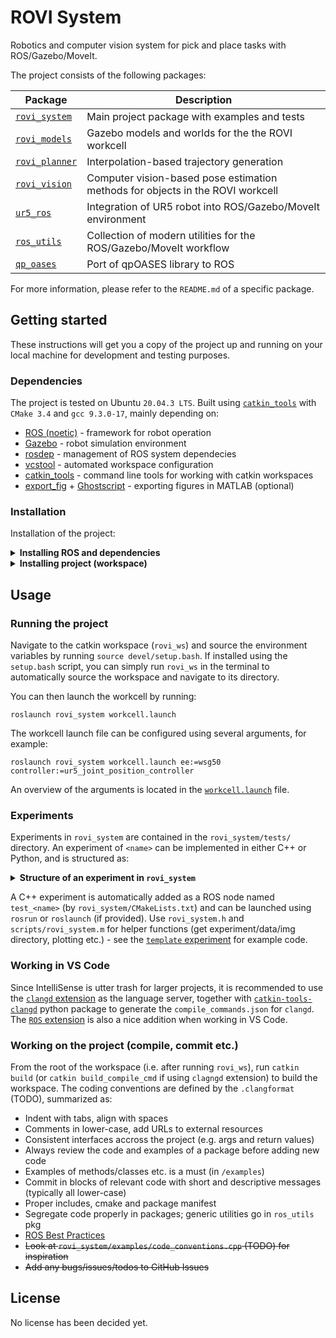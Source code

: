 # ROVI System
Robotics and computer vision system for pick and place tasks with ROS/Gazebo/MoveIt.

The project consists of the following packages:

| Package                                                     | Description                                                                    |
|-------------------------------------------------------------|--------------------------------------------------------------------------------|
| [`rovi_system`](/rovi_system)                               | Main project package with examples and tests                                   |
| [`rovi_models`](/rovi_models)                               | Gazebo models and worlds for the the ROVI workcell                             |
| [`rovi_planner`](/rovi_planner)                             | Interpolation-based trajectory generation                                      |
| [`rovi_vision`](/rovi_vision)                               | Computer vision-based pose estimation methods for objects in the ROVI workcell |
| [`ur5_ros`](https://github.com/martinandrovich/ur5_ros)     | Integration of UR5 robot into ROS/Gazebo/MoveIt environment                    |
| [`ros_utils`](https://github.com/martinandrovich/ros_utils) | Collection of modern utilities for the ROS/Gazebo/MoveIt workflow              |
| [`qp_oases`](https://github.com/dscho15/qp_oases)           | Port of qpOASES library to ROS                                                 |

For more information, please refer to the `README.md` of a specific package.

## Getting started

These instructions will get you a copy of the project up and running on your local machine for development and testing purposes.

### Dependencies

The project is tested on Ubuntu `20.04.3 LTS`. Built using [`catkin_tools`][catkin_tools] with `CMake 3.4` and `gcc 9.3.0-17`, mainly depending on:

* [ROS (noetic)][ros] - framework for robot operation
* [Gazebo][gazebo] - robot simulation environment
* [rosdep] - management of ROS system dependecies
* [vcstool] - automated workspace configuration
* [catkin_tools] - command line tools for working with catkin workspaces
* [export_fig] + [Ghostscript] - exporting figures in MATLAB (optional)

### Installation

Installation of the project:

<details>
<summary><strong>Installing ROS and dependencies</strong></summary></br>

1) Install ROS (Desktop-Full Install) and `rosdep` ([guide](http://wiki.ros.org/noetic/Installation/Ubuntu))
2) Install `vcstool` ([guide](https://github.com/dirk-thomas/vcstool#how-to-install-vcstool))
```
sudo apt install python3-vcstool
```
3) Install `catkin_tools` ([guide](https://catkin-tools.readthedocs.io/en/latest/installing.html#installing-on-ubuntu-with-apt-get))
```
sudo apt install python3-catkin-tools
```

</details>


<details>
<summary><strong>Installing project (workspace)</strong></summary></br>

Make sure you have Git SSH configured properly as per [this guide](https://docs.github.com/en/github/authenticating-to-github/connecting-to-github-with-ssh).

Download the [`setup.bash`](https://github.com/martinandrovich/rovi_system/raw/main/setup.bash) file (← right click and save as) to where the workspace should be created. Open a terminal, navigate to where the file is located, make it executable by running `chmod +x setup.bash` and execute the file in the current shell as `source setup.bash`.

This will create a catkin workspace and download all necessary packages and dependencies. See [Usage](#usage) for how to use the project.

</details>

## Usage

### Running the project

Navigate to the catkin workspace (`rovi_ws`) and source the environment variables by running `source devel/setup.bash`. If installed using the `setup.bash` script, you can simply run `rovi_ws` in the terminal to automatically source the workspace and navigate to its directory.

You can then launch the workcell by running:

```
roslaunch rovi_system workcell.launch
```

The workcell launch file can be configured using several arguments, for example:

```
roslaunch rovi_system workcell.launch ee:=wsg50 controller:=ur5_joint_position_controller
```

An overview of the arguments is located in the [`workcell.launch`](rovi_system/launch/workcell.launch) file.

### Experiments

Experiments in `rovi_system` are contained in the `rovi_system/tests/` directory. An experiment of `<name>` can be implemented in either C++ or Python, and is structured as:

<details>
<summary><strong>Structure of an experiment in <code>rovi_system</code></strong></summary></br>

```
rovi_system/tests/                 # directory for all experiments in rovi_system
|
└── <name>/                        # experiment directory
    |
    ├── img/                       # exported plots
    ├── data/                      # directory with time-stamped trials
    |   ├── 20210105_000322/      
    |   └── ...
    |
    ├── test_<name>.cpp            # source code for experiment (ROS node named test_<name>)
    ├── test_<name>.py             # python code for experiment
    ├── test_<name>.launch         # launch file for experiment
    ├── test_<name>.m              # MATLAB code for data manipulation/plotting using export_fig
    └── README.md                  # documentation of experiment
```
</details>

A C++ experiment is automatically added as a ROS node named `test_<name>` (by `rovi_system/CMakeLists.txt`) and can be launched using `rosrun` or `roslaunch` (if provided). Use `rovi_system.h` and `scripts/rovi_system.m` for helper functions (get experiment/data/img directory, plotting etc.) - see the [`template` experiment](/rovi_system/tests/template) for example code.

### Working in VS Code

Since IntelliSense is utter trash for larger projects, it is recommended to use the [`clangd` extension](https://marketplace.visualstudio.com/items?itemName=llvm-vs-code-extensions.vscode-clangd) as the language server, together with [`catkin-tools-clangd`](https://pypi.org/project/catkin-tools-clangd/) python package to generate the `compile_commands.json` for `clangd`. The [`ROS` extension](https://marketplace.visualstudio.com/items?itemName=ms-iot.vscode-ros) is also a nice addition when working in VS Code.

### Working on the project (compile, commit etc.)

From the root of the workspace (i.e. after running `rovi_ws`), run `catkin build` (or `catkin build_compile_cmd` if using `clagngd` extension) to build the workspace. The coding conventions are defined by the `.clangformat` (TODO), summarized as:

- Indent with tabs, align with spaces
- Comments in lower-case, add URLs to external resources
- Consistent interfaces accross the project (e.g. args and return values)
- Always review the code and examples of a package before adding new code
- Examples of methods/classes etc. is a must (in `/examples`)
- Commit in blocks of relevant code with short and descriptive messages (typically all lower-case)
- Proper includes, cmake and package manifest
- Segregate code properly in packages; generic utilities go in `ros_utils` pkg
- [ROS Best Practices](https://github.com/leggedrobotics/ros_best_practices/wiki)
- ~~Look at `rovi_system/examples/code_conventions.cpp` (TODO) for inspiration~~
- ~~Add any bugs/issues/todos to GitHub Issues~~

## License

No license has been decided yet.

<!-- LINKS -->

[semver]: http://semver.org/
[releases]: about:blank
[changelog]: CHANGELOG.md
[wiki]: about:blank

[ros]: http://wiki.ros.org/noetic
[gazebo]: http://gazebosim.org
[rosdep]: https://wiki.ros.org/rosdep
[vcstool]: https://github.com/dirk-thomas/vcstool
[catkin_tools]: https://catkin-tools.readthedocs.io
[export_fig]: https://se.mathworks.com/matlabcentral/fileexchange/23629-export_fig
[Ghostscript]: https://ghostscript.com/index.html

[pkg-project_foo]: /project_foo

[androvich-git]: https://github.com/martinandrovich
[robognome-git]: https://github.com/RoboGnome
